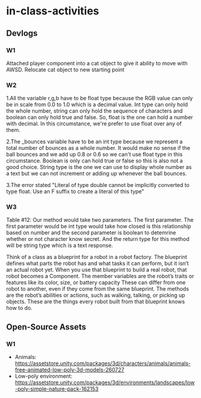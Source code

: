 # in-class-activities
## Devlogs
### W1
Attached player component into a cat object to give it ability to move with AWSD. Relocate cat object to new starting point  

### W2
1.All the variable r,g,b have to be float type because the RGB value can only be in scale from 0.0 to 1.0 which is a decimal value. Int type can only hold the whole number, string can only hold the sequence of characters and boolean can only hold true and false. So, float is the one can hold a number with decimal. In this circumstance, we're prefer to use float over any of them.

2.The _bounces variable have to be an int type because we represent a total number of bounces as a whole number. It would make no sense if the ball bounces and we add up 0.8 or 0.6 so we can't use float type in this circumstance. Boolean is only can hold true or false so this is also not a good choice. String type is the one we can use to display whole number as a text but we can not increment or adding up whenever the ball bounces.

3.The error stated "Literal of type double cannot be implicitly converted to type float. Use an F suffix to create a literal of this type"

### W3
Table #12: Our method would take two parameters. The first parameter. The first parameter would be int type would take how closed is this relationship based on number and the second parameter is boolean to detemrine whether or not character know secret. And the return type for this method will be string type which is a text response. 

Think of a class as a blueprint for a robot in a robot factory. The blueprint defines what parts the robot has and what tasks it can perform, but it isn’t an actual robot yet. When you use that blueprint to build a real robot, that robot becomes a Component. The member variables are the robot’s traits or features like its color, size, or battery capacity These can differ from one robot to another, even if they come from the same blueprint. The methods are the robot’s abilities or actions, such as walking, talking, or picking up objects. These are the things every robot built from that blueprint knows how to do.
## Open-Source Assets
### W1
- Animals: https://assetstore.unity.com/packages/3d/characters/animals/animals-free-animated-low-poly-3d-models-260727 
- Low-poly environment: https://assetstore.unity.com/packages/3d/environments/landscapes/low-poly-simple-nature-pack-162153 